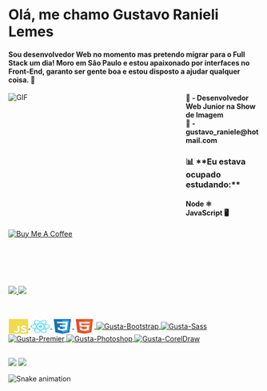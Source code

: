 <h1>Olá, me chamo Gustavo Ranieli Lemes</h1>
<div> <h4>Sou desenvolvedor Web no momento mas pretendo migrar para o Full Stack um dia! Moro em Sâo Paulo e estou apaixonado por interfaces no Front-End, garanto ser gente boa e estou disposto a ajudar qualquer coisa. 🧙</h4>
    <img align="left" style="margin-right:5px"  alt="GIF" src="https://user-images.githubusercontent.com/93204660/166619014-fb1d8ddf-8fce-4cf9-af23-12e80d2e03a9.gif" width="350" height="250" />
  <h4>
    💼 - Desenvolvedor Web Junior na Show de Imagem<br>
    📧 - gustavo_raniele@hotmail.com
  </h4> 

  <h3>📊 **Eu estava ocupado estudando:** </h3>
  <h4>
  Node ⚛️ <br>
  JavaScript 🖥 <br>
  </h4> 
  <a href="https://www.buymeacoffee.com/agustavoarz" target="_blank"><img src="https://cdn.buymeacoffee.com/buttons/default-orange.png" alt="Buy Me A Coffee" height="41" width="174"></a>
⠀⠀⠀⠀⠀⠀⠀  
</div>

## ⠀⠀⠀⠀⠀⠀⠀⠀⠀⠀⠀⠀⠀⠀⠀⠀⠀⠀⠀⠀⠀⠀⠀⠀⠀⠀⠀⠀⠀⠀⠀⠀⠀⠀⠀⠀
<div align="left">
  <a href="https://github.com/GustavoRanieli">
  <img height="200em" src="https://github-readme-stats.vercel.app/api?username=GustavoRanieli&show_icons=true&theme=github_dark&include_all_commits=true&count_private=true"/>
  <img height="200em" src="https://github-readme-stats.vercel.app/api/top-langs/?username=GustavoRanieli&layout=compact&langs_count=7&theme=github_dark"/>
</div>
  
  ##
  
<div style="display: inline_block"><br>
  <img align="center" alt="Gusta-Js" height="30" width="40" src="https://raw.githubusercontent.com/devicons/devicon/master/icons/javascript/javascript-plain.svg">
  <img align="center" alt="Gusta-React" height="30" width="40" src="https://raw.githubusercontent.com/devicons/devicon/master/icons/react/react-original.svg">
  <img align="center" alt="Gusta-CSS" height="30" width="40" src="https://raw.githubusercontent.com/devicons/devicon/master/icons/css3/css3-original.svg">
  <img align="center" alt="Gusta-HTML" height="30" width="40" src="https://raw.githubusercontent.com/devicons/devicon/master/icons/html5/html5-original.svg">
  <img align="center" alt="Gusta-Bootstrap" height="30" width="40" src="https://cdn.jsdelivr.net/gh/devicons/devicon/icons/bootstrap/bootstrap-original.svg" />
  <img align="center" alt="Gusta-Sass" height="30" width="40" src="https://cdn.jsdelivr.net/gh/devicons/devicon/icons/sass/sass-original.svg" /> 
  <img align="center" alt="Gusta-Premier" height="30" width="40" src="https://cdn.jsdelivr.net/gh/devicons/devicon/icons/premierepro/premierepro-original.svg" />
  <img align="center" alt="Gusta-Photoshop" height="30" width="40" src="https://cdn.jsdelivr.net/gh/devicons/devicon/icons/photoshop/photoshop-line.svg" />
  <img align="center" alt="Gusta-CorelDraw" height="30" width="40" src="https://user-images.githubusercontent.com/93204660/166623005-5314c646-2734-4509-892f-7b652be06717.svg" />





</div>

  
## 
  
<div style>
  <a href="https://www.instagram.com/gusta.ranieli/"><img src="https://img.shields.io/badge/-Instagram-%23E4405F?style=for-the-badge&logo=instagram&logoColor=white"                target="_blank"></a>
  <a href="https://www.linkedin.com/in/gustavo-ranieli-lemes-053793200/"><img src="https://img.shields.io/badge/-LinkedIn-%230077B5?style=for-the-badge&logo=linkedin&logoColor=white" target="_blank"></a>

  ![Snake animation](https://github.com/GustavoRanieli/GustavoRanieli/blob/output/github-contribution-grid-snake.svg)
</div>
  
<!---
GustavoRanieli/GustavoRanieli is a ✨ special ✨ repository because its `README.md` (this file) appears on your GitHub profile.
You can click the Preview link to take a look at your changes.
--->
